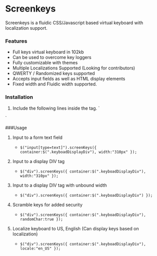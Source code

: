 Screenkeys
==========
Screenkeys is a fluidic CSS/Javascript based virtual keyboard with localization support. 

### Features 
* Full keys virtual keyboard in 102kb
* Can be used to overcome key loggers  
* Fully customizable with themes
* Multiple Localizations Supported (Looking for contributors)
* QWERTY / Randomized keys supported
* Accepts input fields as well as HTML display elements
* Fixed width and Fluidic width supported.

### Installation
1. Include the following lines inside the <head> tag. 
`<link href="../lib/screenkeys.css" type="text/css" rel="stylesheet"/>
<script type="text/javascript" src="../lib/jquery-1.9.1.min.js"></script>
<script type="text/javascript" src="../lib/screenkeys-1.0.1.min.js"></script>
<script type="text/javascript" src="../lib/locale/screenkeysloc_en_US.js"></script>`

###Usage

1. Input to a form text field
	* `$("input[type=text]").screenKeys({
			container:$(".keyboadDisplayDiv"),
			width:"310px"
		});`

		
2. Input to a display DIV tag	
	* `$("div").screenKeys({
			container:$(".keyboadDisplayDiv"),
			width:"310px"
		});`

		
3. Input to a display DIV tag with unbound width
	* `$("div").screenKeys({
			container:$(".keyboadDisplayDiv")
		});`

		
4. Scramble keys for added security	
	* `$("div").screenKeys({
			container:$(".keyboadDisplayDiv"),
			randomChar:true
		});`

		
5. Localize keyboard to US, English (Can display keys based on localization)
	* `$("div").screenKeys({
			container:$(".keyboadDisplayDiv"),
			locale:"en_US"
		});`